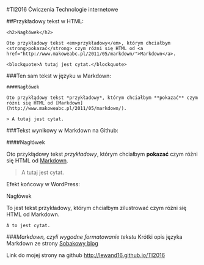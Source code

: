 #TI2016
Ćwiczenia Technologie internetowe

##Przykładowy tekst w HTML:

```
<h2>Nagłówek</h2>

Oto przykładowy tekst <em>przykładowy</em>, którym chciałbym <strong>pokazać</strong> czym różni się HTML od <a href="http://www.makoweabc.pl/2011/05/markdown/">Markdown</a>.

<blockquote>A tutaj jest cytat.</blockquote>
```

###Ten sam tekst w języku w Markdown:
```
####Nagłówek

Oto przykłądowy tekst *przykładowy*, którym chciałbym **pokazać** czym różni się HTML od [Markdown](http://www.makoweabc.pl/2011/05/markdown/).

> A tutaj jest cytat.
```
###Tekst wynikowy w Markdown na Github:

####Nagłówek

Oto przykłądowy tekst *przykładowy*, którym chciałbym **pokazać** czym różni się HTML od [Markdown](http://www.makoweabc.pl/2011/05/markdown/).

> A tutaj jest cytat.


Efekt końcowy  w WordPress:

Nagłówek

To jest tekst przykładowy, którym chciałbym zilustrować czym różni się HTML od Markdown.

    A to jest cytat.

###*Markdown, czyli wygodne formatowanie tekstu*
Krótki opis języka Markdown ze strony [Sobakowy blog](http://sobak.pl/blog/markdown-czyli-wygodne-formatowanie-tekstu/)

Link do mojej strony na github http://lewand16.github.io/TI2016

